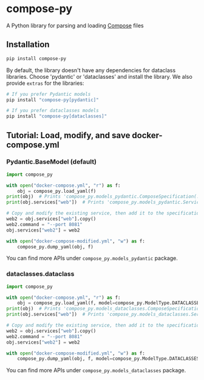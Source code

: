 # compose-py

A Python library for parsing and loading [Compose](https://github.com/compose-spec/compose-spec) files

## Installation

```sh
pip install compose-py
```

By default, the library doesn't have any dependencies for dataclass libraries.
Choose 'pydantic' or 'dataclasses' and install the library.
We also provide `extras` for the libraries:
```sh
# If you prefer Pydantic models
pip install "compose-py[pydantic]"

# If you prefer dataclasses models
pip install "compose-py[dataclasses]"
```

## Tutorial: Load, modify, and save docker-compose.yml

### Pydantic.BaseModel (default)

```py
import compose_py

with open("docker-compose.yml", "r") as f:
    obj = compose_py.load_yaml(f)
print(obj)  # Prints 'compose_py.models_pydantic.ComposeSpecification(...)'
print(obj.services["web"])  # Prints 'compose_py.models_pydantic.Service(...)'

# Copy and modify the existing service, then add it to the specification
web2 = obj.services["web"].copy()
web2.command = "--port 8081"
obj.services["web2"] = web2

with open("docker-compose-modified.yml", "w") as f:
    compose_py.dump_yaml(obj, f)
```

You can find more APIs under `compose_py.models_pydantic` package.

### dataclasses.dataclass

```py
import compose_py

with open("docker-compose.yml", "r") as f:
    obj = compose_py.load_yaml(f, model=compose_py.ModelType.DATACLASSES)
print(obj)  # Prints 'compose_py.models_dataclasses.ComposeSpecification(...)'
print(obj.services["web"])  # Prints 'compose_py.models_dataclasses.Service(...)'

# Copy and modify the existing service, then add it to the specification
web2 = obj.services["web"].copy()
web2.command = "--port 8081"
obj.services["web2"] = web2

with open("docker-compose-modified.yml", "w") as f:
    compose_py.dump_yaml(obj, f, model=compose_py.ModelType.DATACLASSES)
```

You can find more APIs under `compose_py.models_dataclasses` package.

